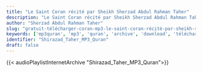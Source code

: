 ```yaml
---
title: "Le Saint Coran récité par Sheikh Sherzad Abdul Rahman Taher"
description: "Le Saint Coran récité par Sheikh Sherzad Abdul Rahman Taher"
author: "Sherzad Abdul Rahman Taher"
slug: "gratuit-télécharger-coran-mp3-le-saint-coran-récité-par-sheikh-sherzad-abdul-rahman-taher"
keywords: ['mp3quran', 'mp3', 'quran', 'archive', 'download', 'télécharger', 'coran', 'islam', 'Shirazad', 'Taher', 'chirazad', 'tahar', 'shirazed', 'tahir', 'chirazed', 'شيرزاد', 'عبد', 'الرحمن', 'طاهر', 'قرآن', 'مصحف', 'مرتل', 'مجود', 'القرآن', 'الكريم', 'المصحف', 'المرتل', 'المجود', 'إسلام', 'تحميل']
identifier: "Shirazad_Taher_MP3_Quran"
draft: false
---
```


{{< audioPlaylistInternetArchive "Shirazad_Taher_MP3_Quran">}}
